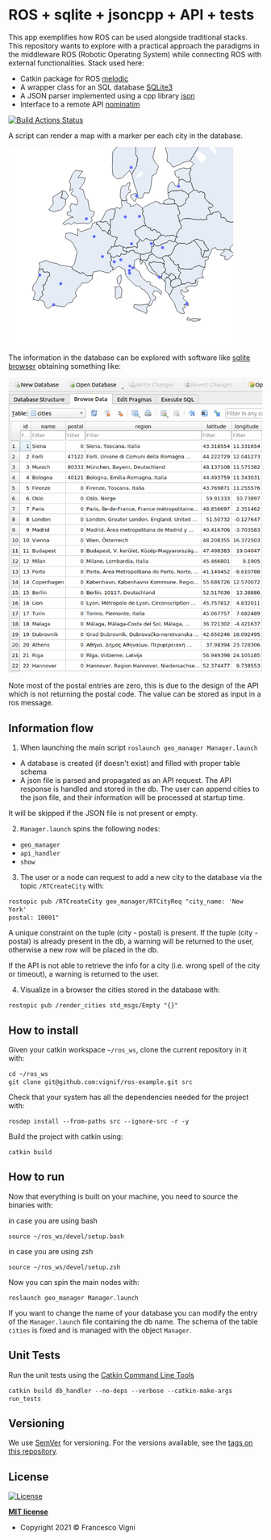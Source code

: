 # ROS + sqlite + jsoncpp + API + tests

This app exemplifies how ROS can be used alongside traditional stacks.
This repository wants to explore with a practical approach the paradigms in the middleware ROS (Robotic Operating System) while connecting ROS with external functionalities.
Stack used here:
- Catkin package for ROS [melodic](http://wiki.ros.org/melodic)
- A wrapper class for an SQL database [SQLite3](https://www.sqlite.org/)
- A JSON parser implemented using a cpp library [json](https://github.com/open-source-parsers/jsoncpp)
- Interface to a remote API [nominatim](https://nominatim.openstreetmap.org)


[![Build Actions Status](https://github.com/vignif/ros-example/workflows/Build/badge.svg)](https://github.com/vignif/ros-example/actions)

A script can render a map with a marker per each city in the database.

![map](.figures/map.png)

The information in the database can be explored with software like [sqlite browser](https://sqlitebrowser.org/) obtaining something like:

![db](.figures/db.png)

Note most of the postal entries are zero, this is due to the design of the API which is not returning the postal code. The value can be stored as input in a ros message.

## Information flow
1. When launching the main script `roslaunch geo_manager Manager.launch`
- A database is created (if doesn't exist) and filled with proper table schema
- A json file is parsed and propagated as an API request. The API response is handled and stored in the db.
The user can append cities to the json file, and their information will be processed at startup time.

It will be skipped if the JSON file is not present or empty.

2. `Manager.launch` spins the following nodes:
- `geo_manager`
- `api_handler`
- `show`

3. The user or a node can request to add a new city to the database via the topic `/RTCreateCity` with:

```
rostopic pub /RTCreateCity geo_manager/RTCityReq "city_name: 'New York'
postal: 10001"
```

A unique constraint on the tuple (city - postal) is present.
If the tuple (city - postal) is already present in the db, a warning will be returned to the user,
otherwise a new row will be placed in the db.

If the API is not able to retrieve the info for a city (i.e. wrong spell of the city or timeout), a warning is returned to the user.

4. Visualize in a browser the cities stored in the database with:

```
rostopic pub /render_cities std_msgs/Empty "{}"
```

## How to install
Given your catkin workspace `~/ros_ws`, clone the current repository in it with:

```
cd ~/ros_ws
git clone git@github.com:vignif/ros-example.git src
```

Check that your system has all the dependencies needed for the project with:

```
rosdep install --from-paths src --ignore-src -r -y
```

Build the project with catkin using:

```
catkin build
```

## How to run

Now that everything is built on your machine, you need to source the binaries with:

in case you are using bash
```
source ~/ros_ws/devel/setup.bash
```

in case you are using zsh
```
source ~/ros_ws/devel/setup.zsh
```

Now you can spin the main nodes with:
```
roslaunch geo_manager Manager.launch
```

If you want to change the name of your database you can modify the entry of the `Manager.launch` file containing the db name.
The schema of the table `cities` is fixed and is managed with the object `Manager`.

## Unit Tests
Run the unit tests using the [Catkin Command Line Tools](http://catkin-tools.readthedocs.io/en/latest/index.html#)

```
catkin build db_handler --no-deps --verbose --catkin-make-args run_tests
```

## Versioning

We use [SemVer](http://semver.org/) for versioning. For the versions available, see the [tags on this repository](https://github.com/vignif/ros-example/tags). 


## License

[![License](http://img.shields.io/:license-mit-blue.svg?style=flat-square)](http://badges.mit-license.org)

**[MIT license](http://opensource.org/licenses/mit-license.php)**
- Copyright 2021 © Francesco Vigni
